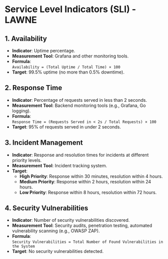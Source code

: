 # Service Level Indicators (SLI) - LAWNE

## 1. Availability

- **Indicator**: Uptime percentage.
- **Measurement Tool**: Grafana and other monitoring tools.
- **Formula**:  
  `Availability = (Total Uptime / Total Time) × 100`
- **Target**: 99.5% uptime (no more than 0.5% downtime).

## 2. Response Time

- **Indicator**: Percentage of requests served in less than 2 seconds.
- **Measurement Tool**: Backend monitoring tools (e.g., Grafana, Go logging).
- **Formula**:  
  `Response Time = (Requests Served in < 2s / Total Requests) × 100`
- **Target**: 95% of requests served in under 2 seconds.

## 3. Incident Management

- **Indicator**: Response and resolution times for incidents at different priority levels.
- **Measurement Tool**: Incident tracking system.
- **Target**:
  - **High Priority**: Response within 30 minutes, resolution within 4 hours.
  - **Medium Priority**: Response within 2 hours, resolution within 24 hours.
  - **Low Priority**: Response within 8 hours, resolution within 72 hours.

## 4. Security Vulnerabilities

- **Indicator**: Number of security vulnerabilities discovered.
- **Measurement Tool**: Security audits, penetration testing, automated vulnerability scanning (e.g., OWASP ZAP).
- **Formula**:  
  `Security Vulnerabilities = Total Number of Found Vulnerabilities in the System`
- **Target**: No security vulnerabilities detected.

